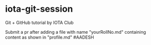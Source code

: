 # iota-git-session
Git + GitHub tutorial by IOTA Club 

Submit a pr after adding a file with name "yourRollNo.md" containing content as shown in "profile.md"
#AADESH